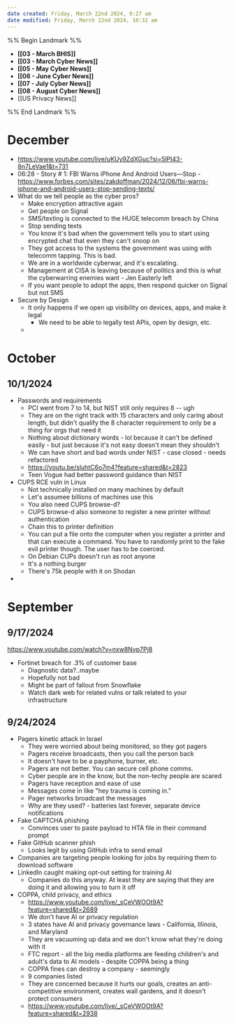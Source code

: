 ```yaml
---
date created: Friday, March 22nd 2024, 9:27 am
date modified: Friday, March 22nd 2024, 10:32 am
---
```


%% Begin Landmark %%
- **[[03 - March BHIS]]**
- **[[03 - March Cyber News]]**
- **[[05 - May Cyber News]]**
- **[[06 - June Cyber News]]**
- **[[07 - July Cyber News]]**
- **[[08 - August Cyber News]]**
- [[US Privacy News]]

%% End Landmark %%

# December
- https://www.youtube.com/live/uKUy9ZdXGuc?si=5lPI43-8n7LeVae1&t=731
- 06:28 - Story # 1: FBI Warns iPhone And Android Users—Stop - https://www.forbes.com/sites/zakdoffman/2024/12/06/fbi-warns-iphone-and-android-users-stop-sending-texts/
- What do we tell people as the cyber pros?
    - Make encryption attractive again
    - Get people on Signal
    - SMS/texting is connected to the HUGE telecomm breach by China
    - Stop sending texts
    - You know it's bad when the government tells you to start using encrypted chat that even they can't snoop on
    - They got access to the systems the government was using with telecomm tapping.  This is bad.
    - We are in a worldwide cyberwar, and it's escalating.
    - Management at CISA is leaving because of politics and this is what the cyberwarring enemies want - Jen Easterly left
    - If you want people to adopt the apps, then respond quicker on Signal but not SMS
- Secure by Design
    - It only happens if we open up visibility on devices, apps, and make it legal
        - We need to be able to legally test APIs, open by design, etc.
    - 

# October

## 10/1/2024

- Passwords and requirements
    - PCI went from 7 to 14, but NIST still only requires 8 -- ugh
    - They are on the right track with 15 characters and only caring about length, but didn't qualify the 8 character requirement to only be a thing for orgs that need it
    - Nothing about dictionary words - lol because it can't be defined easily - but just because it's not easy doesn't mean they shouldn't
    - We can have short and bad words under NIST - case closed - needs refactored
    - https://youtu.be/sluhtC6o7m4?feature=shared&t=2823
    - Teen Vogue had better password guidance than NIST
- CUPS RCE vuln in Linux
    - Not technically installed on many machines by default
    - Let's assumee billions of machines use this
    - You also need CUPS browse-d?
    - CUPS browse-d also someone to register a new printer without authentication
    - Chain this to printer definition
    - You can put a file onto the computer when you register a printer and that can execute a command.  You have to randomly print to the fake evil printer though.  The user has to be coerced.
    - On Debian CUPs doesn't run as root anyone
    - It's a nothing burger
    - There's 75k people with it on Shodan
- 

# September

## 9/17/2024

https://www.youtube.com/watch?v=nxw8Nvp7Pj8

- Fortinet breach for .3% of customer base
    - Diagnostic data?..maybe
    - Hopefully not bad
    - Might be part of fallout from Snowflake
    - Watch dark web for related vulns or talk related to your infrastructure

## 9/24/2024

- Pagers kinetic attack in Israel
    - They were worried about being monitored, so they got pagers
    - Pagers receive broadcasts, then you call the person back
    - It doesn't have to be a payphone, burner, etc.
    - Pagers are not better. You can secure cell phone comms.
    - Cyber people are in the know, but the non-techy people are scared
    - Pagers have reception and ease of use
    - Messages come in like "hey trauma is coming in."
    - Pager networks broadcast the messages
    - Why are they used? - batteries last forever, separate device notifications
- Fake CAPTCHA phishing
    - Convinces user to paste payload to HTA file in their command prompt
- Fake GitHub scanner phish
    - Looks legit by using GitHub infra to send email
- Companies are targeting people looking for jobs by requiring them to download software
- LinkedIn caught making opt-out setting for training AI
    - Companies do this anyway. At least they are saying that they are doing it and allowing you to turn it off
- COPPA, child privacy, and ethics
    - https://www.youtube.com/live/_sCeVWOOt9A?feature=shared&t=2689 
    - We don't have AI or privacy regulation
    - 3 states have AI and privacy governance laws - California, Illinois, and Maryland
    - They are vacuuming up data and we don't know what they're doing with it
    - FTC report - all the big media platforms are feeding children's and adult's data to AI models - despite COPPA being a thing
    - COPPA fines can destroy a company - seemingly
    - 9 companies listed
    - They are concerned because it hurts our goals, creates an anti-competitive environment, creates wall gardens, and it doesn't protect consumers
    - https://www.youtube.com/live/_sCeVWOOt9A?feature=shared&t=2938
